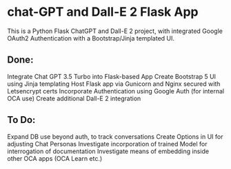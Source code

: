 # chat-GPT and Dall-E 2 Flask App
This is a Python Flask ChatGPT and Dall-E 2 project, with integrated Google OAuth2 Authentication with a Bootstrap/Jinja templated UI.

## Done:
Integrate Chat GPT 3.5 Turbo into Flask-based App
Create Bootstrap 5 UI using Jinja templating
Host Flask app via Gunicorn and Nginx secured with Letsencrypt certs
Incorporate Authentication using Google Auth (for internal OCA use)
Create additional Dall-E 2 integration

## To Do:
Expand DB use beyond auth, to track conversations
Create Options in UI for adjusting Chat Personas
Investigate incorporation of trained Model for interrogation of documentation
Investigate means of embedding inside other OCA apps (OCA Learn etc.)
